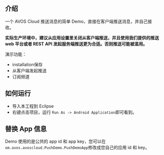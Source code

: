 ## 介绍

一个 AVOS Cloud 推送消息的简单 Demo，直接在客户端推送消息，并自己接收。

**实际生产环境中，建议从应用设置里关闭从客户端推送，并且使用我们提供的推送 web 平台或者 REST API 发起服务端推送更为合适。否则推送可能被滥用。**

演示功能：

* installation保存
* 从客户端发起推送
* 订阅频道

## 如何运行

* 导入本工程到 Eclipse
* 右键点击项目，运行 `Run As -> Android Application`即可看到。

## 替换 App 信息

Demo 使用的是公共的 app id 和 app key，您可以在`om.avos.avoscloud.PushDemo.PushDemoApp`修改成您自己的应用 id 和 key。
